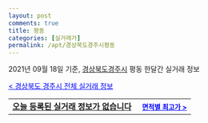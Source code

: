 ```yaml
---
layout: post
comments: true
title: 평동
categories: [실거래가]
permalink: /apt/경상북도경주시평동
---
```


2021년 09월 18일 기준, <a href="/apt/경상북도경주시">경상북도경주시</a> 평동 한달간 실거래 정보

<a style="color: blue;" href="/apt/경상북도경주시">< 경상북도 경주시 전체 실거래 정보</a>
<!---- start ---->
<table>
  <tr>
    <td colspan="4" style="font-weight: bold;"><a href="/apt/경상북도경주시평동{name_without_space}">오늘 등록된 실거래 정보가 없습니다</a> &nbsp;&nbsp;&nbsp; <a style="color: blue; font-size: smaller;" href="/apt/경상북도경주시평동{name_without_space}">면적별 최고가 ></a></td>
  </tr>
    
</table>
<!---- end ---->
    